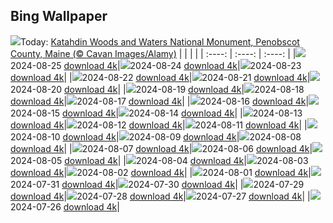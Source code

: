 ## Bing Wallpaper
![](./wallpaper/2024-08-25.jpg)Today: [Katahdin Woods and Waters National Monument, Penobscot County, Maine (© Cavan Images/Alamy)](./wallpaper/2024-08-25.jpg)
|      |      |      |
| :----: | :----: | :----: |
|![](./wallpaper/2024-08-25_sm.jpg)2024-08-25 [download 4k](./wallpaper/2024-08-25.jpg)|![](./wallpaper/2024-08-24_sm.jpg)2024-08-24 [download 4k](./wallpaper/2024-08-24.jpg)|![](./wallpaper/2024-08-23_sm.jpg)2024-08-23 [download 4k](./wallpaper/2024-08-23.jpg)|
|![](./wallpaper/2024-08-22_sm.jpg)2024-08-22 [download 4k](./wallpaper/2024-08-22.jpg)|![](./wallpaper/2024-08-21_sm.jpg)2024-08-21 [download 4k](./wallpaper/2024-08-21.jpg)|![](./wallpaper/2024-08-20_sm.jpg)2024-08-20 [download 4k](./wallpaper/2024-08-20.jpg)|
|![](./wallpaper/2024-08-19_sm.jpg)2024-08-19 [download 4k](./wallpaper/2024-08-19.jpg)|![](./wallpaper/2024-08-18_sm.jpg)2024-08-18 [download 4k](./wallpaper/2024-08-18.jpg)|![](./wallpaper/2024-08-17_sm.jpg)2024-08-17 [download 4k](./wallpaper/2024-08-17.jpg)|
|![](./wallpaper/2024-08-16_sm.jpg)2024-08-16 [download 4k](./wallpaper/2024-08-16.jpg)|![](./wallpaper/2024-08-15_sm.jpg)2024-08-15 [download 4k](./wallpaper/2024-08-15.jpg)|![](./wallpaper/2024-08-14_sm.jpg)2024-08-14 [download 4k](./wallpaper/2024-08-14.jpg)|
|![](./wallpaper/2024-08-13_sm.jpg)2024-08-13 [download 4k](./wallpaper/2024-08-13.jpg)|![](./wallpaper/2024-08-12_sm.jpg)2024-08-12 [download 4k](./wallpaper/2024-08-12.jpg)|![](./wallpaper/2024-08-11_sm.jpg)2024-08-11 [download 4k](./wallpaper/2024-08-11.jpg)|
|![](./wallpaper/2024-08-10_sm.jpg)2024-08-10 [download 4k](./wallpaper/2024-08-10.jpg)|![](./wallpaper/2024-08-09_sm.jpg)2024-08-09 [download 4k](./wallpaper/2024-08-09.jpg)|![](./wallpaper/2024-08-08_sm.jpg)2024-08-08 [download 4k](./wallpaper/2024-08-08.jpg)|
|![](./wallpaper/2024-08-07_sm.jpg)2024-08-07 [download 4k](./wallpaper/2024-08-07.jpg)|![](./wallpaper/2024-08-06_sm.jpg)2024-08-06 [download 4k](./wallpaper/2024-08-06.jpg)|![](./wallpaper/2024-08-05_sm.jpg)2024-08-05 [download 4k](./wallpaper/2024-08-05.jpg)|
|![](./wallpaper/2024-08-04_sm.jpg)2024-08-04 [download 4k](./wallpaper/2024-08-04.jpg)|![](./wallpaper/2024-08-03_sm.jpg)2024-08-03 [download 4k](./wallpaper/2024-08-03.jpg)|![](./wallpaper/2024-08-02_sm.jpg)2024-08-02 [download 4k](./wallpaper/2024-08-02.jpg)|
|![](./wallpaper/2024-08-01_sm.jpg)2024-08-01 [download 4k](./wallpaper/2024-08-01.jpg)|![](./wallpaper/2024-07-31_sm.jpg)2024-07-31 [download 4k](./wallpaper/2024-07-31.jpg)|![](./wallpaper/2024-07-30_sm.jpg)2024-07-30 [download 4k](./wallpaper/2024-07-30.jpg)|
|![](./wallpaper/2024-07-29_sm.jpg)2024-07-29 [download 4k](./wallpaper/2024-07-29.jpg)|![](./wallpaper/2024-07-28_sm.jpg)2024-07-28 [download 4k](./wallpaper/2024-07-28.jpg)|![](./wallpaper/2024-07-27_sm.jpg)2024-07-27 [download 4k](./wallpaper/2024-07-27.jpg)|
|![](./wallpaper/2024-07-26_sm.jpg)2024-07-26 [download 4k](./wallpaper/2024-07-26.jpg)|